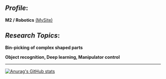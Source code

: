 ## *Profile*:
**M2 / Robotics** [(MySite)](https://sekiyanosaka.github.io/)

## *Research Topics*:

**Bin-picking of complex shaped parts**

**Object recognition, Deep learning, Manipulator control**

---
[![Anurag's GitHub stats](https://github-readme-stats.vercel.app/api?username=SekiyaNosaka&count_private=true&show_icons=true&theme=dark)](https://github.com/anuraghazra/github-readme-stats)
